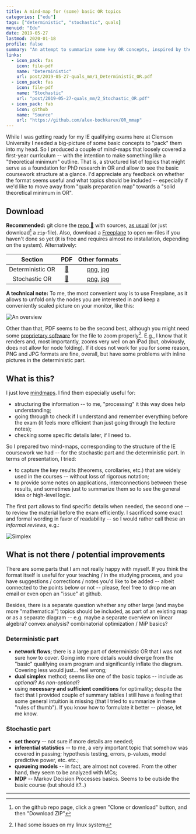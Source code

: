 ```yaml
---
title: A mind-map for (some) basic OR topics
categories: ["edu"]
tags: ["deterministic", "stochastic", quals]
menuid: "Edu"
date: 2019-05-27
lastmod: 2020-01-18 
profile: false
summary: "An attempt to summarize some key OR concepts, inspired by the IE/OR Qualifying exams scope in 2019. Designed as an easy-to-overview mindmap."
links:
  - icon_pack: fas
    icon: file-pdf
    name: "Deterministic"
    url: post/2019-05-27-quals_mm/1_Deterministic_OR.pdf
  - icon_pack: fas
    icon: file-pdf
    name: "Stochastic"
    url: "post/2019-05-27-quals_mm/2_Stochastic_OR.pdf"
  - icon_pack: fab
    icon: github
    name: "Source"
    url: "https://github.com/alex-bochkarev/OR_mmap"
---
```

While I was getting ready for my IE qualifying exams here at Clemson University I needed a big-picture of some basic concepts to "pack" them into my head. So I produced a couple of mind-maps that loosely covered a first-year curriculum -- with the intention to make something like a "theoretical minimum" outline. That is, a structured list of topics that might serve as a foundation for PhD research in OR and allow to see the basic coursework structure at a glance. I'd appreciate any feedback on  whether the format seems useful and what topics should be included -- especially if we'd like to move away from "quals preparation map" towards a "solid theoretical minimum in OR".

## Download
**Recommended:** git clone the [repo 📁](https://github.com/alex-bochkarev/OR_mmap) with sources, [as usual](https://help.github.com/en/articles/cloning-a-repository) (or just download[^1] a `zip`-file). Also, download a [Freeplane](https://www.freeplane.org/wiki/index.php/Home) to open `mm`-files if you haven't done so yet (it is free and requires almost no installation, depending on the system). Alternatively:

| Section             | PDF                                           | Other formats                                                                                  |
| :-----------------: | :---:                                         | :-------------:                                                                                |
| Deterministic OR    | [📁](1_Deterministic_OR.pdf) | [png](1_Deterministic_OR.png), [jpg](1_Deterministic_OR.jpg) |
| Stochastic OR       | [📁](2_Stochastic_OR.pdf)    | [png](2_Stochastic_OR.png), [jpg](2_Stochastic_OR.jpg)       |

**A technical note:** To me, the most convenient way is to use Freeplane, as it allows to unfold only the nodes you are interested in and keep a conveniently scaled picture on your monitor, like this:

![An overview](determ_overview_screen.png)

Other than that, PDF seems to be the second best, although you might need some [proprietary software](https://get.adobe.com/reader/otherversions/) for the file to zoom properly[^3]. E.g., I know that it renders and, most importantly, zooms very well on an iPad (but, obviously, does not allow for node folding). If it does not work for you for some reason, PNG and JPG formats are fine, overall, but have some problems with inline pictures in the deterministic part.

## What is this?
I just love [mindmaps](https://en.wikipedia.org/wiki/Mind_map). I find them especially useful for:
- structuring the information -- to me, "processing" it this way does help understanding;
- going through to check if I understand and remember everything before the exam (it feels more efficient than just going through the lecture notes);
- checking some specific details later, if I need to.

So I prepared two mind-maps, corresponding to the structure of the IE coursework we had -- for the stochastic part and the deterministic part. In terms of presentation, I tried: 
- to capture the key results (theorems, corollaries, etc.) that are widely used in the courses -- without loss of rigorous notation;
- to provide some notes on applications, interconnections between these results, and sometimes just to summarize them so to see the general idea or high-level logic.

The first part allows to find specific details when needed, the second one -- to review the material before the exam efficiently. I sacrificed some exact and formal wording in favor of readability -- so I would rather call these an *informal reviews*, e.g.:

![Simplex](simplex_screen.png)

## What is not there / potential improvements
There are some parts that I am not really happy with myself. If you think the format itself is useful for your teaching / in the studying process, and you have suggestions / corrections / notes you'd like to be added -- albeit connected to the points below or not -- please, feel free to drop me an email or even open an "issue" at github.

Besides, there is a separate question whether any other large (and maybe more "mathematical") topics should be included, as part of an existing map or as a separate diagram -- e.g. maybe a separate overview on linear algebra? convex analysis? combinatorial optimization / MiP basics?

### Deterministic part
- **network flows**; there is a large part of deterministic OR that I was not sure how to cover. Going into more details would diverge from the "basic" qualifying exam program and significantly inflate the diagram. Covering less would just... feel wrong;
- **dual simplex** method; seems like one of the basic topics -- include as *optional*? As *non-optional*?
- using **necessary and sufficient conditions** for optimality; despite the fact that I provided couple of summary tables I still have a feeling that some general intuition is missing (that I tried to summarize in these "rules of thumb"). If you know how to formulate it better -- please, let me know.

### Stochastic part
- **set theory** -- not sure if more details are needed;
- **inferential statistics** -- to me, a very important topic that somehow was covered in passing; hypothesis testing, errors, p-values, model predictive power, etc. etc.;
- **queueing models** -- in fact, are almost not covered. From the other hand, they seem to be analyzed with MCs;
- **MDP** -- Markov Decision Processes basics. Seems to be outside the basic course (but should it?..)

---
[^1]: on the github repo page, click a green "Clone or download" button, and then "Download ZIP"
[^3]: I had some issues on my linux system
